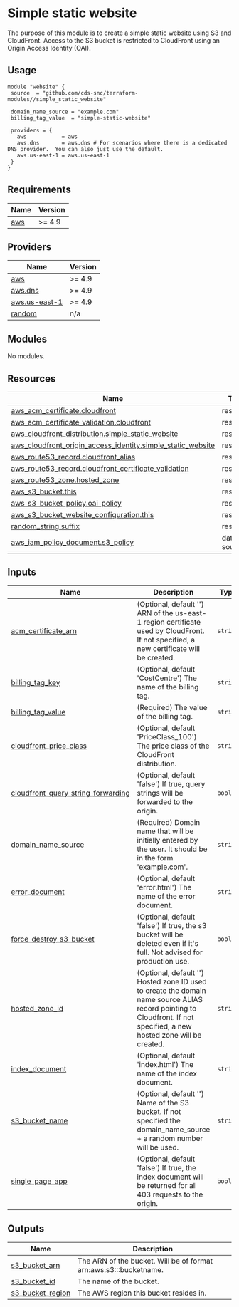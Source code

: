 # Simple static website
The purpose of this module is to create a simple static website using S3 and CloudFront.
Access to the S3 bucket is restricted to CloudFront using an Origin Access Identity (OAI).

## Usage
```
module "website" {
 source  = "github.com/cds-snc/terraform-modules//simple_static_website"

 domain_name_source = "example.com"
 billing_tag_value  = "simple-static-website"

 providers = {
   aws           = aws
   aws.dns       = aws.dns # For scenarios where there is a dedicated DNS provider.  You can also just use the default.
   aws.us-east-1 = aws.us-east-1
 }
}
```

## Requirements

| Name | Version |
|------|---------|
| <a name="requirement_aws"></a> [aws](#requirement\_aws) | >= 4.9 |

## Providers

| Name | Version |
|------|---------|
| <a name="provider_aws"></a> [aws](#provider\_aws) | >= 4.9 |
| <a name="provider_aws.dns"></a> [aws.dns](#provider\_aws.dns) | >= 4.9 |
| <a name="provider_aws.us-east-1"></a> [aws.us-east-1](#provider\_aws.us-east-1) | >= 4.9 |
| <a name="provider_random"></a> [random](#provider\_random) | n/a |

## Modules

No modules.

## Resources

| Name | Type |
|------|------|
| [aws_acm_certificate.cloudfront](https://registry.terraform.io/providers/hashicorp/aws/latest/docs/resources/acm_certificate) | resource |
| [aws_acm_certificate_validation.cloudfront](https://registry.terraform.io/providers/hashicorp/aws/latest/docs/resources/acm_certificate_validation) | resource |
| [aws_cloudfront_distribution.simple_static_website](https://registry.terraform.io/providers/hashicorp/aws/latest/docs/resources/cloudfront_distribution) | resource |
| [aws_cloudfront_origin_access_identity.simple_static_website](https://registry.terraform.io/providers/hashicorp/aws/latest/docs/resources/cloudfront_origin_access_identity) | resource |
| [aws_route53_record.cloudfront_alias](https://registry.terraform.io/providers/hashicorp/aws/latest/docs/resources/route53_record) | resource |
| [aws_route53_record.cloudfront_certificate_validation](https://registry.terraform.io/providers/hashicorp/aws/latest/docs/resources/route53_record) | resource |
| [aws_route53_zone.hosted_zone](https://registry.terraform.io/providers/hashicorp/aws/latest/docs/resources/route53_zone) | resource |
| [aws_s3_bucket.this](https://registry.terraform.io/providers/hashicorp/aws/latest/docs/resources/s3_bucket) | resource |
| [aws_s3_bucket_policy.oai_policy](https://registry.terraform.io/providers/hashicorp/aws/latest/docs/resources/s3_bucket_policy) | resource |
| [aws_s3_bucket_website_configuration.this](https://registry.terraform.io/providers/hashicorp/aws/latest/docs/resources/s3_bucket_website_configuration) | resource |
| [random_string.suffix](https://registry.terraform.io/providers/hashicorp/random/latest/docs/resources/string) | resource |
| [aws_iam_policy_document.s3_policy](https://registry.terraform.io/providers/hashicorp/aws/latest/docs/data-sources/iam_policy_document) | data source |

## Inputs

| Name | Description | Type | Default | Required |
|------|-------------|------|---------|:--------:|
| <a name="input_acm_certificate_arn"></a> [acm\_certificate\_arn](#input\_acm\_certificate\_arn) | (Optional, default '') ARN of the us-east-1 region certificate used by CloudFront.  If not specified, a new certificate will be created. | `string` | `""` | no |
| <a name="input_billing_tag_key"></a> [billing\_tag\_key](#input\_billing\_tag\_key) | (Optional, default 'CostCentre') The name of the billing tag. | `string` | `"CostCentre"` | no |
| <a name="input_billing_tag_value"></a> [billing\_tag\_value](#input\_billing\_tag\_value) | (Required) The value of the billing tag. | `string` | n/a | yes |
| <a name="input_cloudfront_price_class"></a> [cloudfront\_price\_class](#input\_cloudfront\_price\_class) | (Optional, default 'PriceClass\_100') The price class of the CloudFront distribution. | `string` | `"PriceClass_100"` | no |
| <a name="input_cloudfront_query_string_forwarding"></a> [cloudfront\_query\_string\_forwarding](#input\_cloudfront\_query\_string\_forwarding) | (Optional, default 'false') If true, query strings will be forwarded to the origin. | `bool` | `false` | no |
| <a name="input_domain_name_source"></a> [domain\_name\_source](#input\_domain\_name\_source) | (Required) Domain name that will be initially entered by the user. It should be in the form 'example.com'. | `string` | n/a | yes |
| <a name="input_error_document"></a> [error\_document](#input\_error\_document) | (Optional, default 'error.html') The name of the error document. | `string` | `"error.html"` | no |
| <a name="input_force_destroy_s3_bucket"></a> [force\_destroy\_s3\_bucket](#input\_force\_destroy\_s3\_bucket) | (Optional, default 'false') If true, the s3 bucket will be deleted even if it's full. Not advised for production use. | `bool` | `false` | no |
| <a name="input_hosted_zone_id"></a> [hosted\_zone\_id](#input\_hosted\_zone\_id) | (Optional, default '') Hosted zone ID used to create the domain name source ALIAS record pointing to Cloudfront.  If not specified, a new hosted zone will be created. | `string` | `""` | no |
| <a name="input_index_document"></a> [index\_document](#input\_index\_document) | (Optional, default 'index.html') The name of the index document. | `string` | `"index.html"` | no |
| <a name="input_s3_bucket_name"></a> [s3\_bucket\_name](#input\_s3\_bucket\_name) | (Optional, default '') Name of the S3 bucket.  If not specified the domain\_name\_source + a random number will be used. | `string` | `""` | no |
| <a name="input_single_page_app"></a> [single\_page\_app](#input\_single\_page\_app) | (Optional, default 'false') If true, the index document will be returned for all 403 requests to the origin. | `bool` | `false` | no |

## Outputs

| Name | Description |
|------|-------------|
| <a name="output_s3_bucket_arn"></a> [s3\_bucket\_arn](#output\_s3\_bucket\_arn) | The ARN of the bucket. Will be of format arn:aws:s3:::bucketname. |
| <a name="output_s3_bucket_id"></a> [s3\_bucket\_id](#output\_s3\_bucket\_id) | The name of the bucket. |
| <a name="output_s3_bucket_region"></a> [s3\_bucket\_region](#output\_s3\_bucket\_region) | The AWS region this bucket resides in. |
